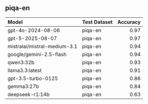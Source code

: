 ## piqa-en

| Model                        | Test Dataset   |   Accuracy |
|:-----------------------------|:---------------|-----------:|
| gpt-4o-2024-08-06            | piqa-en        |       0.97 |
| gpt-5-2025-08-07             | piqa-en        |       0.97 |
| mistralai/mistral-medium-3.1 | piqa-en        |       0.94 |
| google/gemini-2.5-flash      | piqa-en        |       0.94 |
| qwen3:32b                    | piqa-en        |       0.93 |
| llama3.3:latest              | piqa-en        |       0.91 |
| gpt-3.5-turbo-0125           | piqa-en        |       0.86 |
| gemma3:27b                   | piqa-en        |       0.84 |
| deepseek-r1:14b              | piqa-en        |       0.63 |